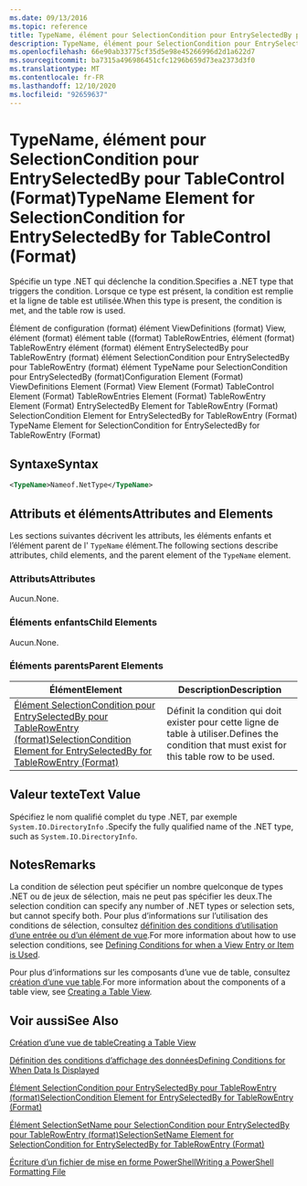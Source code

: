 ```yaml
---
ms.date: 09/13/2016
ms.topic: reference
title: TypeName, élément pour SelectionCondition pour EntrySelectedBy pour TableControl (Format)
description: TypeName, élément pour SelectionCondition pour EntrySelectedBy pour TableControl (Format)
ms.openlocfilehash: 66e90ab33775cf35d5e98e45266996d2d1a622d7
ms.sourcegitcommit: ba7315a496986451cfc1296b659d73ea2373d3f0
ms.translationtype: MT
ms.contentlocale: fr-FR
ms.lasthandoff: 12/10/2020
ms.locfileid: "92659637"
---
```

# <a name="typename-element-for-selectioncondition-for-entryselectedby-for-tablecontrol-format"></a><span data-ttu-id="ebbcc-103">TypeName, élément pour SelectionCondition pour EntrySelectedBy pour TableControl (Format)</span><span class="sxs-lookup"><span data-stu-id="ebbcc-103">TypeName Element for SelectionCondition for EntrySelectedBy for TableControl (Format)</span></span>

<span data-ttu-id="ebbcc-104">Spécifie un type .NET qui déclenche la condition.</span><span class="sxs-lookup"><span data-stu-id="ebbcc-104">Specifies a .NET type that triggers the condition.</span></span> <span data-ttu-id="ebbcc-105">Lorsque ce type est présent, la condition est remplie et la ligne de table est utilisée.</span><span class="sxs-lookup"><span data-stu-id="ebbcc-105">When this type is present, the condition is met, and the table row is used.</span></span>

<span data-ttu-id="ebbcc-106">Élément de configuration (format) élément ViewDefinitions (format) View, élément (format) élément table ((format) TableRowEntries, élément (format) TableRowEntry élément (format) élément EntrySelectedBy pour TableRowEntry (format) élément SelectionCondition pour EntrySelectedBy pour TableRowEntry (format) élément TypeName pour SelectionCondition pour EntrySelectedBy (format)</span><span class="sxs-lookup"><span data-stu-id="ebbcc-106">Configuration Element (Format) ViewDefinitions Element (Format) View Element (Format) TableControl Element (Format) TableRowEntries Element (Format) TableRowEntry Element (Format) EntrySelectedBy Element for TableRowEntry (Format) SelectionCondition Element for EntrySelectedBy for TableRowEntry (Format) TypeName Element for SelectionCondition for EntrySelectedBy for TableRowEntry (Format)</span></span>

## <a name="syntax"></a><span data-ttu-id="ebbcc-107">Syntaxe</span><span class="sxs-lookup"><span data-stu-id="ebbcc-107">Syntax</span></span>

```xml
<TypeName>Nameof.NetType</TypeName>
```

## <a name="attributes-and-elements"></a><span data-ttu-id="ebbcc-108">Attributs et éléments</span><span class="sxs-lookup"><span data-stu-id="ebbcc-108">Attributes and Elements</span></span>

<span data-ttu-id="ebbcc-109">Les sections suivantes décrivent les attributs, les éléments enfants et l’élément parent de l' `TypeName` élément.</span><span class="sxs-lookup"><span data-stu-id="ebbcc-109">The following sections describe attributes, child elements, and the parent element of the `TypeName` element.</span></span>

### <a name="attributes"></a><span data-ttu-id="ebbcc-110">Attributs</span><span class="sxs-lookup"><span data-stu-id="ebbcc-110">Attributes</span></span>

<span data-ttu-id="ebbcc-111">Aucun.</span><span class="sxs-lookup"><span data-stu-id="ebbcc-111">None.</span></span>

### <a name="child-elements"></a><span data-ttu-id="ebbcc-112">Éléments enfants</span><span class="sxs-lookup"><span data-stu-id="ebbcc-112">Child Elements</span></span>

<span data-ttu-id="ebbcc-113">Aucun.</span><span class="sxs-lookup"><span data-stu-id="ebbcc-113">None.</span></span>

### <a name="parent-elements"></a><span data-ttu-id="ebbcc-114">Éléments parents</span><span class="sxs-lookup"><span data-stu-id="ebbcc-114">Parent Elements</span></span>

|<span data-ttu-id="ebbcc-115">Élément</span><span class="sxs-lookup"><span data-stu-id="ebbcc-115">Element</span></span>|<span data-ttu-id="ebbcc-116">Description</span><span class="sxs-lookup"><span data-stu-id="ebbcc-116">Description</span></span>|
|-------------|-----------------|
|[<span data-ttu-id="ebbcc-117">Élément SelectionCondition pour EntrySelectedBy pour TableRowEntry (format)</span><span class="sxs-lookup"><span data-stu-id="ebbcc-117">SelectionCondition Element for EntrySelectedBy for TableRowEntry (Format)</span></span>](./selectioncondition-element-for-entryselectedby-for-tablecontrol-format.md)|<span data-ttu-id="ebbcc-118">Définit la condition qui doit exister pour cette ligne de table à utiliser.</span><span class="sxs-lookup"><span data-stu-id="ebbcc-118">Defines the condition that must exist for this table row to be used.</span></span>|

## <a name="text-value"></a><span data-ttu-id="ebbcc-119">Valeur texte</span><span class="sxs-lookup"><span data-stu-id="ebbcc-119">Text Value</span></span>

<span data-ttu-id="ebbcc-120">Spécifiez le nom qualifié complet du type .NET, par exemple `System.IO.DirectoryInfo` .</span><span class="sxs-lookup"><span data-stu-id="ebbcc-120">Specify the fully qualified name of the .NET type, such as `System.IO.DirectoryInfo`.</span></span>

## <a name="remarks"></a><span data-ttu-id="ebbcc-121">Notes</span><span class="sxs-lookup"><span data-stu-id="ebbcc-121">Remarks</span></span>

<span data-ttu-id="ebbcc-122">La condition de sélection peut spécifier un nombre quelconque de types .NET ou de jeux de sélection, mais ne peut pas spécifier les deux.</span><span class="sxs-lookup"><span data-stu-id="ebbcc-122">The selection condition can specify any number of .NET types or selection sets, but cannot specify both.</span></span> <span data-ttu-id="ebbcc-123">Pour plus d’informations sur l’utilisation des conditions de sélection, consultez [définition des conditions d’utilisation d’une entrée ou d’un élément de vue](./defining-conditions-for-displaying-data.md).</span><span class="sxs-lookup"><span data-stu-id="ebbcc-123">For more information about how to use selection conditions, see [Defining Conditions for when a View Entry or Item is Used](./defining-conditions-for-displaying-data.md).</span></span>

<span data-ttu-id="ebbcc-124">Pour plus d’informations sur les composants d’une vue de table, consultez [création d’une vue table](./creating-a-table-view.md).</span><span class="sxs-lookup"><span data-stu-id="ebbcc-124">For more information about the components of a table view, see [Creating a Table View](./creating-a-table-view.md).</span></span>

## <a name="see-also"></a><span data-ttu-id="ebbcc-125">Voir aussi</span><span class="sxs-lookup"><span data-stu-id="ebbcc-125">See Also</span></span>

[<span data-ttu-id="ebbcc-126">Création d’une vue de table</span><span class="sxs-lookup"><span data-stu-id="ebbcc-126">Creating a Table View</span></span>](./creating-a-table-view.md)

[<span data-ttu-id="ebbcc-127">Définition des conditions d’affichage des données</span><span class="sxs-lookup"><span data-stu-id="ebbcc-127">Defining Conditions for When Data Is Displayed</span></span>](./defining-conditions-for-displaying-data.md)

[<span data-ttu-id="ebbcc-128">Élément SelectionCondition pour EntrySelectedBy pour TableRowEntry (format)</span><span class="sxs-lookup"><span data-stu-id="ebbcc-128">SelectionCondition Element for EntrySelectedBy for TableRowEntry (Format)</span></span>](./selectioncondition-element-for-entryselectedby-for-tablecontrol-format.md)

[<span data-ttu-id="ebbcc-129">Élément SelectionSetName pour SelectionCondition pour EntrySelectedBy pour TableRowEntry (format)</span><span class="sxs-lookup"><span data-stu-id="ebbcc-129">SelectionSetName Element for SelectionCondition for EntrySelectedBy for TableRowEntry (Format)</span></span>](./selectionsetname-element-for-selectioncondition-for-entryselectedby-for-tablecontrol-format.md)

[<span data-ttu-id="ebbcc-130">Écriture d’un fichier de mise en forme PowerShell</span><span class="sxs-lookup"><span data-stu-id="ebbcc-130">Writing a PowerShell Formatting File</span></span>](./writing-a-powershell-formatting-file.md)
